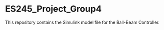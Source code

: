 # ES245_Project_Group4
This repository contains the Simulink model file for the Ball-Beam Controller.
